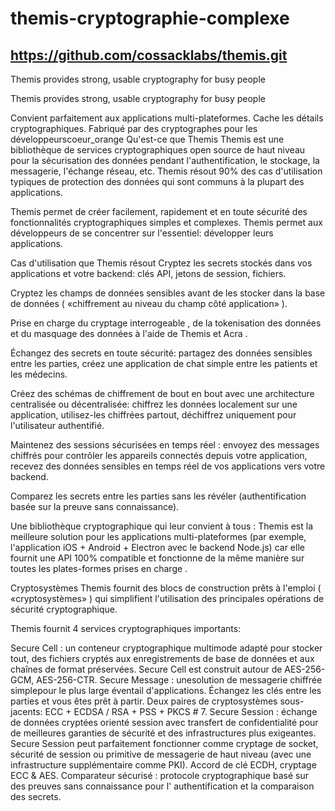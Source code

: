 # themis-cryptographie-complexe
## https://github.com/cossacklabs/themis.git
Themis provides strong, usable cryptography for busy people

Themis provides strong, usable cryptography for busy people

Convient parfaitement aux applications multi-plateformes. Cache les détails cryptographiques. Fabriqué par des cryptographes pour les développeurscoeur_orange
Qu'est-ce que Themis
Themis est une bibliothèque de services cryptographiques open source de haut niveau pour la sécurisation des données pendant l'authentification, le stockage, la messagerie, l'échange réseau, etc. Themis résout 90% des cas d'utilisation typiques de protection des données qui sont communs à la plupart des applications.

Themis permet de créer facilement, rapidement et en toute sécurité des fonctionnalités cryptographiques simples et complexes. Themis permet aux développeurs de se concentrer sur l'essentiel: développer leurs applications.

Cas d'utilisation que Themis résout
Cryptez les secrets stockés dans vos applications et votre backend: clés API, jetons de session, fichiers.

Cryptez les champs de données sensibles avant de les stocker dans la base de données ( «chiffrement au niveau du champ côté application» ).

Prise en charge du cryptage interrogeable , de la tokenisation des données et du masquage des données à l'aide de Themis et Acra .

Échangez des secrets en toute sécurité: partagez des données sensibles entre les parties, créez une application de chat simple entre les patients et les médecins.

Créez des schémas de chiffrement de bout en bout avec une architecture centralisée ou décentralisée: chiffrez les données localement sur une application, utilisez-les chiffrées partout, déchiffrez uniquement pour l'utilisateur authentifié.

Maintenez des sessions sécurisées en temps réel : envoyez des messages chiffrés pour contrôler les appareils connectés depuis votre application, recevez des données sensibles en temps réel de vos applications vers votre backend.

Comparez les secrets entre les parties sans les révéler (authentification basée sur la preuve sans connaissance).

Une bibliothèque cryptographique qui leur convient à tous : Themis est la meilleure solution pour les applications multi-plateformes (par exemple, l'application iOS + Android + Electron avec le backend Node.js) car elle fournit une API 100% compatible et fonctionne de la même manière sur toutes les plates-formes prises en charge .

Cryptosystèmes
Themis fournit des blocs de construction prêts à l'emploi ( «cryptosystèmes» ) qui simplifient l'utilisation des principales opérations de sécurité cryptographique.

Themis fournit 4 services cryptographiques importants:

Secure Cell : un conteneur cryptographique multimode adapté pour stocker tout, des fichiers cryptés aux enregistrements de base de données et aux chaînes de format préservées. Secure Cell est construit autour de AES-256-GCM, AES-256-CTR.
Secure Message : unesolution de messagerie chiffrée simplepour le plus large éventail d'applications. Échangez les clés entre les parties et vous êtes prêt à partir. Deux paires de cryptosystèmes sous-jacents: ECC + ECDSA / RSA + PSS + PKCS # 7.
Secure Session : échange de données cryptées orienté session avec transfert de confidentialité pour de meilleures garanties de sécurité et des infrastructures plus exigeantes. Secure Session peut parfaitement fonctionner comme cryptage de socket, sécurité de session ou primitive de messagerie de haut niveau (avec une infrastructure supplémentaire comme PKI). Accord de clé ECDH, cryptage ECC & AES.
Comparateur sécurisé : protocole cryptographique basé sur des preuves sans connaissance pour l' authentification et la comparaison des secrets.
